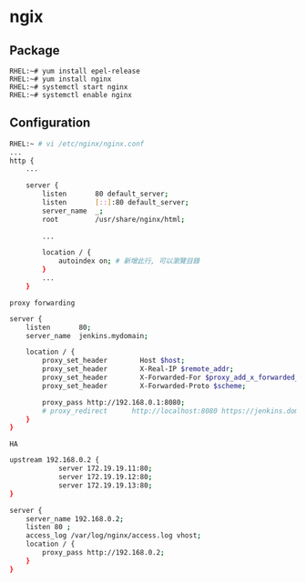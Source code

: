 # ngix #


## Package ##

	RHEL:~# yum install epel-release
	RHEL:~# yum install nginx
	RHEL:~# systemctl start nginx
	RHEL:~# systemctl enable nginx


## Configuration ##

```bash
RHEL:~ # vi /etc/nginx/nginx.conf
...
http {
	...

	server {
		listen       80 default_server;
		listen       [::]:80 default_server;
		server_name  _;
		root         /usr/share/nginx/html;
	
		...

		location / {
			autoindex on; # 新增此行, 可以瀏覽目錄
		}
		...
	}
```

`proxy forwarding`

```bash
server {
    listen       80;
    server_name  jenkins.mydomain;

    location / {
        proxy_set_header        Host $host;
        proxy_set_header        X-Real-IP $remote_addr;
        proxy_set_header        X-Forwarded-For $proxy_add_x_forwarded_for;
        proxy_set_header        X-Forwarded-Proto $scheme;

        proxy_pass http://192.168.0.1:8080;
        # proxy_redirect      http://localhost:8080 https://jenkins.domain.com;
    }
}
```

`HA`

```bash
upstream 192.168.0.2 {
			server 172.19.19.11:80;
			server 172.19.19.12:80;
			server 172.19.19.13:80;
}

server {
	server_name 192.168.0.2;
	listen 80 ;
	access_log /var/log/nginx/access.log vhost;
	location / {
		proxy_pass http://192.168.0.2;
	}
}

```